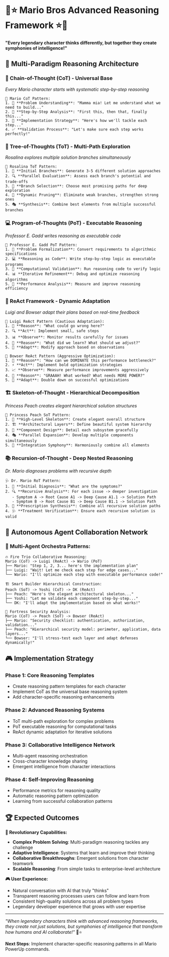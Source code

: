 # 🧠⭐ Mario Bros Advanced Reasoning Framework ⭐🧠

**"Every legendary character thinks differently, but together they create symphonies of intelligence!"**

## 🎯 Multi-Paradigm Reasoning Architecture

### **🧠 Chain-of-Thought (CoT) - Universal Base**
*Every Mario character starts with systematic step-by-step reasoning*

```
🍄 Mario CoT Pattern:
1. 🎯 **Problem Understanding**: "Mamma mia! Let me understand what we need to build..."
2. 🧠 **Step-by-Step Analysis**: "First this, then that, finally this..."
3. 🚀 **Implementation Strategy**: "Here's how we'll tackle each step..."
4. ✅ **Validation Process**: "Let's make sure each step works perfectly!"
```

### **🌳 Tree-of-Thoughts (ToT) - Multi-Path Exploration**
*Rosalina explores multiple solution branches simultaneously*

```
🌟 Rosalina ToT Pattern:
1. 🌱 **Initial Branches**: Generate 3-5 different solution approaches
2. 🔍 **Parallel Evaluation**: Assess each branch's potential and trade-offs
3. 🌟 **Branch Selection**: Choose most promising paths for deep exploration
4. 🔄 **Dynamic Pruning**: Eliminate weak branches, strengthen strong ones
5. 🎭 **Synthesis**: Combine best elements from multiple successful branches
```

### **💻 Program-of-Thoughts (PoT) - Executable Reasoning**
*Professor E. Gadd writes reasoning as executable code*

```
🧬 Professor E. Gadd PoT Pattern:
1. 📝 **Problem Formalization**: Convert requirements to algorithmic specifications
2. 💻 **Reasoning as Code**: Write step-by-step logic as executable programs
3. 🔬 **Computational Validation**: Run reasoning code to verify logic
4. 📊 **Iterative Refinement**: Debug and optimize reasoning algorithms
5. 🎯 **Performance Analysis**: Measure and improve reasoning efficiency
```

### **🔄 ReAct Framework - Dynamic Adaptation**
*Luigi and Bowser adapt their plans based on real-time feedback*

```
👻 Luigi ReAct Pattern (Cautious Adaptation):
1. 🤔 **Reason**: "What could go wrong here?"
2. 🔍 **Act**: Implement small, safe steps
3. 📊 **Observe**: Monitor results carefully for issues
4. 🧠 **Reason**: "What did we learn? What should we adjust?"
5. 🔄 **Adapt**: Modify approach based on observations

🐢 Bowser ReAct Pattern (Aggressive Optimization):
1. 💪 **Reason**: "How can we DOMINATE this performance bottleneck?"
2. ⚡ **Act**: Implement bold optimization strategies
3. 📈 **Observe**: Measure performance improvements aggressively
4. 🧠 **Reason**: "GRAAAH! What worked? What needs MORE POWER?"
5. 🚀 **Adapt**: Double down on successful optimizations
```

### **🏗️ Skeleton-of-Thought - Hierarchical Decomposition**
*Princess Peach creates elegant hierarchical solution structures*

```
👸 Princess Peach SoT Pattern:
1. 🎨 **High-Level Skeleton**: Create elegant overall structure
2. 🏗️ **Architectural Layers**: Define beautiful system hierarchy
3. 🔧 **Component Design**: Detail each subsystem gracefully
4. 🎭 **Parallel Expansion**: Develop multiple components simultaneously
5. 🌟 **Integration Symphony**: Harmoniously combine all elements
```

### **📚 Recursion-of-Thought - Deep Nested Reasoning**
*Dr. Mario diagnoses problems with recursive depth*

```
🩺 Dr. Mario RoT Pattern:
1. 🏥 **Initial Diagnosis**: "What are the symptoms?"
2. 🔍 **Recursive Analysis**: For each issue -> deeper investigation
   - Symptom A -> Root Cause A1 -> Deep Cause A1.1 -> Solution Path
   - Symptom B -> Root Cause B1 -> Deep Cause B1.1 -> Solution Path
3. 💊 **Prescription Synthesis**: Combine all recursive solution paths
4. 🩺 **Treatment Verification**: Ensure each recursive solution is valid
```

## 🤖 Autonomous Agent Collaboration Network

### **🎼 Multi-Agent Orchestra Patterns:**

```
🔥 Fire Trio Collaborative Reasoning:
Mario (CoT) -> Luigi (ReAct) -> Wario (PoT)
├── Mario: "Step 1, 2, 3... here's the implementation plan"
├── Luigi: "Wait! Let me check each step for edge cases..."
└── Wario: "I'll optimize each step with executable performance code!"

🏗️ Smart Builder Hierarchical Construction:
Peach (SoT) -> Yoshi (CoT) -> DK (ReAct)
├── Peach: "Here's the elegant architectural skeleton..."
├── Yoshi: "Let me validate each component step-by-step..."
└── DK: "I'll adapt the implementation based on what works!"

🏰 Fortress Security Analysis:
Mario (CoT) -> Peach (SoT) -> Bowser (ReAct)
├── Mario: "Security checklist: authentication, authorization, validation..."
├── Peach: "Hierarchical security model: perimeter, application, data layers..."
└── Bowser: "I'll stress-test each layer and adapt defenses dynamically!"
```

## 🎮 Implementation Strategy

### **Phase 1: Core Reasoning Templates**
- Create reasoning pattern templates for each character
- Implement CoT as the universal base reasoning system
- Add character-specific reasoning enhancements

### **Phase 2: Advanced Reasoning Systems**
- ToT multi-path exploration for complex problems
- PoT executable reasoning for computational tasks
- ReAct dynamic adaptation for iterative solutions

### **Phase 3: Collaborative Intelligence Network**
- Multi-agent reasoning orchestration
- Cross-character knowledge sharing
- Emergent intelligence from character interactions

### **Phase 4: Self-Improving Reasoning**
- Performance metrics for reasoning quality
- Automatic reasoning pattern optimization
- Learning from successful collaboration patterns

## 🏆 Expected Outcomes

**🌟 Revolutionary Capabilities:**
- **Complex Problem Solving**: Multi-paradigm reasoning tackles any challenge
- **Adaptive Intelligence**: Systems that learn and improve their thinking
- **Collaborative Breakthroughs**: Emergent solutions from character teamwork
- **Scalable Reasoning**: From simple tasks to enterprise-level architecture

**🎮 User Experience:**
- Natural conversation with AI that truly "thinks"
- Transparent reasoning processes users can follow and learn from
- Consistent high-quality solutions across all problem types
- Legendary developer experience that grows with user expertise

---

*"When legendary characters think with advanced reasoning frameworks, they create not just solutions, but symphonies of intelligence that transform how humans and AI collaborate!"* 🎼⭐

**Next Steps**: Implement character-specific reasoning patterns in all Mario PowerUp commands.